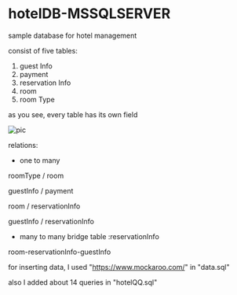 # hotelDB-MSSQLSERVER
sample database for hotel management


consist of five tables:
 1. guest Info
 2. payment
 3. reservation Info
 4. room
 5. room Type

as you see, every table has its own field

![pic](https://user-images.githubusercontent.com/91009525/177598869-e2a1add9-4eed-4d97-b5d9-04b21183cdb9.png)


relations:
- one to many


roomType / room


guestInfo / payment


room / reservationInfo


guestInfo / reservationInfo




- many to many
bridge table :reservationInfo


room-reservationInfo-guestInfo







for inserting data, I used "https://www.mockaroo.com/" in "data.sql"










also I added about 14 queries in "hotelQQ.sql"
